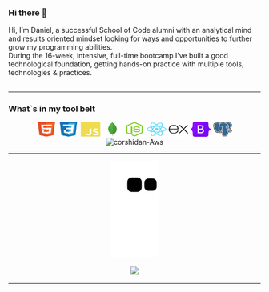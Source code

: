 ### Hi there 👋
Hi, I’m Daniel, a successful School of Code alumni with an analytical mind and results oriented mindset looking for ways and opportunities to further grow my programming abilities.
</br>
During the 16-week, intensive, full-time bootcamp I’ve built a good technological foundation, getting hands-on practice with multiple tools, technologies & practices.


##


***
<h3>What`s in my tool belt</h3>  

<div align="center">
  <img align="center" alt="corshidan-HTML" height="30" width="40" src="https://raw.githubusercontent.com/devicons/devicon/master/icons/html5/html5-original.svg">
  <img align="center" alt="corshidan-CSS" height="30" width="40" src="https://raw.githubusercontent.com/devicons/devicon/master/icons/css3/css3-original.svg">
  <img align="center" alt="corshidan-JS" height="30" width="40" src="https://raw.githubusercontent.com/devicons/devicon/master/icons/javascript/javascript-plain.svg">
  <img align="center" alt="corshidan-MongoDb" height="30" width="40" src="https://raw.githubusercontent.com/devicons/devicon/master/icons/mongodb/mongodb-original.svg">
  <img align="center" alt="corshidan-NodeJS" height="30" width="40" src="https://raw.githubusercontent.com/devicons/devicon/master/icons/nodejs/nodejs-original.svg">
  <img align="center" alt="corshidan-React" height="30" width="40" src="https://raw.githubusercontent.com/devicons/devicon/master/icons/react/react-original.svg"> 
  <img align="center" alt="corshidan-Express" height="30" width="40" src="https://raw.githubusercontent.com/devicons/devicon/master/icons/express/express-original.svg"> 
  <img align="center" alt="corshidan-Bootstrap" height="30" width="40" src="https://raw.githubusercontent.com/devicons/devicon/master/icons/bootstrap/bootstrap-original.svg"> 
  <img align="center" alt="corshidan-Postgresql" height="30" width="40" src="https://raw.githubusercontent.com/devicons/devicon/master/icons/postgresql/postgresql-original.svg">
  <img align="center" alt="corshidan-Aws" height="30" width="40" src="https://cdn.jsdelivr.net/gh/devicons/devicon/icons/amazonwebservices/amazonwebservices-original-wordmark.svg" />

</div>

***


<p align="center">
   <img src="https://raw.githubusercontent.com/corshidan/corshidan/output/github-contribution-grid-snake.svg">
   <br><br>
  <img src="https://github-readme-stats.vercel.app/api/?username=corshidan&count_private=true&theme=kacho_ga&showicons=true">
</p>

---



<!--
**corshidan/corshidan** is a ✨ _special_ ✨ repository because its `README.md` (this file) appears on your GitHub profile.

![My GitHub Stats](https://github-readme-stats.vercel.app/api/?username=corshidan&count_private=true&theme=kacho_ga&showicons=true)

[![Readme Card](https://github-readme-stats.vercel.app/api/pin/?username=corshidan&repo=jsonAirFrontEnd)](https://github.com/corshidan/jsonAirFrontEnd)

[![Readme Card](https://github-readme-stats.vercel.app/api/pin/?username=corshidan&repo=recipe-finder-last)](https://github.com/corshidan/recipe-finder-last)

[![Readme Card](https://github-readme-stats.vercel.app/api/pin/?username=corshidan&repo=toDoListOrganizer)](https://github.com/corshidan/toDoListOrganizer)
Here are some ideas to get you started:

- 🔭 I’m currently working on ...
- 🌱 I’m currently learning ...
- 👯 I’m looking to collaborate on ...
- 🤔 I’m looking for help with ...
- 💬 Ask me about ...
- 📫 How to reach me: ...
- 😄 Pronouns: ...
- ⚡ Fun fact: ...
-->
